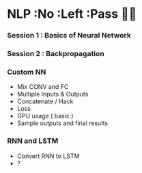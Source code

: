 # NLP :**N**o :**L**eft :**P**ass 🤣😂

### Session 1 : Basics of Neural Network

### Session 2 : Backpropagation

### Custom NN 
 - Mix CONV and FC
 - Multiple Inputs & Outputs
 - Concatenate / Hack
 - Loss
 - GPU usage ( basic )
 - Sample outputs and final results


### RNN and LSTM
 - Convert RNN to LSTM 
 - ?

